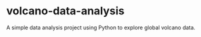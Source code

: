 # volcano-data-analysis
A simple data analysis project using Python to explore global volcano data.
